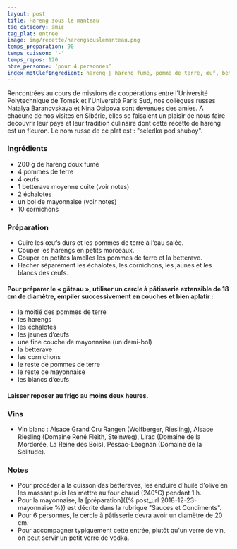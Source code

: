 ```yaml
---
layout: post
title: Hareng sous le manteau
tag_category: amis
tag_plat: entree
image: img/recette/harengsouslemanteau.png
temps_preparation: 90
temps_cuisson: '-'
temps_repos: 120
nbre_personne: ‘pour 4 personnes’
index_motClefIngredient: hareng | hareng fumé, pomme de terre, œuf, betterave, mayonnaise
---
```

Rencontrées au cours de missions de coopérations entre l'Université Polytechnique de Tomsk et l'Université Paris Sud, nos collègues russes Natalya Baranovskaya et Nina Osipova sont devenues des amies. A chacune de nos visites en Sibérie, elles se faisaient un plaisir de nous faire découvrir leur pays et leur tradition culinaire dont cette recette de hareng est un fleuron. Le nom russe de ce plat est : "seledka pod shuboy".

### Ingrédients
* 200 g de hareng doux fumé
* 4 pommes de terre
* 4 œufs
* 1 betterave moyenne cuite (voir notes)
* 2 échalotes
* un bol de mayonnaise (voir notes)
* 10 cornichons

### Préparation
* Cuire les œufs durs et les pommes de terre à l’eau salée.
* Couper les harengs en petits morceaux.
* Couper en petites lamelles les pommes de terre et la betterave.
* Hacher séparément les échalotes, les cornichons, les jaunes et les blancs des œufs.

#### Pour préparer le « gâteau », utiliser un cercle à pâtisserie extensible de 18 cm de diamètre, empiler successivement en couches et bien aplatir :
* la moitié des pommes de terre
* les harengs
* les échalotes
* les jaunes d’œufs
* une fine couche de mayonnaise (un demi-bol)
* la betterave
* les cornichons
* le reste de pommes de terre
* le reste de mayonnaise
* les blancs d’œufs

#### Laisser reposer au frigo au moins deux heures.

### Vins
* Vin blanc : Alsace Grand Cru Rangen (Wolfberger, Riesling), Alsace Riesling (Domaine René Fleith, Steinweg), Lirac (Domaine de la Mordorée, La Reine des Bois), Pessac-Léognan (Domaine de la Solitude).

### Notes
* Pour procéder à la cuisson des betteraves, les enduire d'huile d'olive en les massant puis les mettre au four chaud (240°C) pendant 1 h.
* Pour la mayonnaise, la [préparation]({% post_url 2018-12-23-mayonnaise %}) est décrite dans la rubrique "Sauces et Condiments".
* Pour 6 personnes, le cercle à pâtisserie devra avoir un diamètre de 20 cm.
* Pour accompagner typiquement cette entrée, plutôt qu'un verre de vin, on peut servir un petit verre de vodka.
